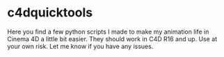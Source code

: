 # c4dquicktools
Here you find a few python scripts I made to make my animation life in Cinema 4D a little bit easier. They should work in C4D R16 and up. Use at your own risk. Let me know if you have any issues.
